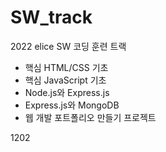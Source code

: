 # SW_track

2022 elice SW 코딩 훈련 트랙
- 핵심 HTML/CSS 기초
- 핵심 JavaScript 기초
- Node.js와 Express.js
- Express.js와 MongoDB
- 웹 개발 포트폴리오 만들기 프로젝트

1202
